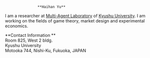                    **Haihan Yu**  
                   
I am a researcher at [Multi-Agent Laboratory](http://www.agent.inf.kyushu-u.ac.jp/) of [Kyushu University](http://www.kyushu-u.ac.jp/en/).
I am working on the fields of game theory, market design and experimental economics.

**Contact Information  **  
Room 825, West 2 bldg.  
Kyushu University  
Motooka 744, Nishi-Ku, Fukuoka, JAPAN
